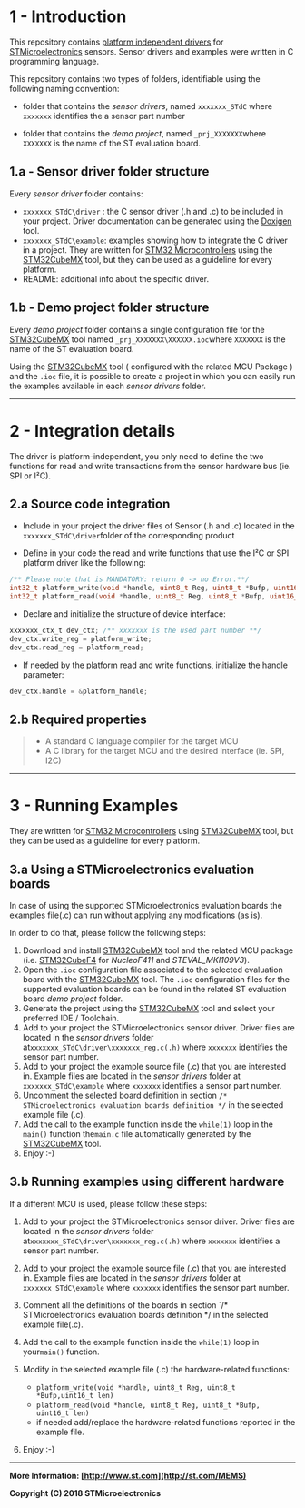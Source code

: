 1 - Introduction
==================

This repository contains [platform independent drivers]( http://www.st.com/content/st_com/en/products/embedded-software/mems-and-sensors-software/drivers-for-mems/c-driver-mems.html ) for [STMicroelectronics](www.st.com/mems) sensors. Sensor drivers and examples were written in C programming language.

This repository contains two types of folders, identifiable using the following naming convention:

- folder that contains the *sensor drivers*, named  `xxxxxxx_STdC` where  `xxxxxxx` identifies the a sensor part number

- folder that contains the *demo project*, named  `_prj_XXXXXXX`where  `XXXXXXX` is the name of the ST evaluation board. 

## 1.a - Sensor driver folder structure   

Every *sensor driver* folder contains:

- `xxxxxxx_STdC\driver` : the C sensor driver (.h and .c) to be included in your project. Driver documentation can be generated using the [Doxigen](http://www.doxygen.org/) tool.
- `xxxxxxx_STdC\example`:  examples showing how to integrate the C driver in a project. They are written for [STM32 Microcontrollers](https://www.st.com/en/microcontrollers.html) using the [STM32CubeMX](https://www.st.com/en/development-tools/stm32cubemx.html) tool, but they can be used as a guideline for every platform.
- README: additional info about the specific driver.

## 1.b - Demo project folder structure   

Every *demo project* folder contains a single configuration file for the [STM32CubeMX](https://www.st.com/en/development-tools/stm32cubemx.html) tool named `_prj_XXXXXXX\XXXXXX.ioc`where  `XXXXXXX` is the name of the ST evaluation board. 

Using the [STM32CubeMX](https://www.st.com/en/development-tools/stm32cubemx.html) tool ( configured with the related MCU Package )  and the `.ioc` file, it is possible to create a project in which you can easily run the examples available in each *sensor drivers* folder.

------



# 2 - Integration details
The driver is platform-independent, you only need to define the two functions for read and write transactions from the sensor hardware bus (ie. SPI or I²C).

## 2.a Source code integration

- Include in your project the driver files of Sensor (.h and .c) located in the `xxxxxxx_STdC\driver`folder of the corresponding product

- Define in your code the read and write functions that use the I²C or SPI platform driver like the following:

```c
/** Please note that is MANDATORY: return 0 -> no Error.**/
int32_t platform_write(void *handle, uint8_t Reg, uint8_t *Bufp, uint16_t len)
int32_t platform_read(void *handle, uint8_t Reg, uint8_t *Bufp, uint16_t len)
```

- Declare and initialize the structure of device interface:

```c
xxxxxxx_ctx_t dev_ctx; /** xxxxxxx is the used part number **/
dev_ctx.write_reg = platform_write;
dev_ctx.read_reg = platform_read;
```

- If needed by the platform read and write functions, initialize the handle parameter:

```c
dev_ctx.handle = &platform_handle;
```


## 2.b Required properties

> * A standard C language compiler for the target MCU
> * A C library for the target MCU and the desired interface (ie. SPI, I2C) 

------



# 3 - Running Examples

They are written for [STM32 Microcontrollers](https://www.st.com/en/microcontrollers.html) using [STM32CubeMX](https://www.st.com/en/development-tools/stm32cubemx.html) tool, but they can be used as a guideline for every platform.

## 3.a Using a STMicroelectronics evaluation boards

In case of using the supported STMicroelectronics evaluation boards the examples file(.c) can run without applying any modifications (as is). 

In order to do that, please follow the following steps:

1. 
   Download and install [STM32CubeMX](http://www.st.com/en/development-tools/stm32cubemx.html)  tool and the related MCU package (i.e. [STM32CubeF4](http://www.st.com/en/development-tools/stm32cubemx.html) for *NucleoF411* and *STEVAL_MKI109V3*).
2. Open the  `.ioc` configuration file associated to the selected evaluation board with the [STM32CubeMX](http://www.st.com/en/development-tools/stm32cubemx.html) tool. The  `.ioc` configuration files for the supported evaluation boards can be found in the related ST evaluation board *demo project* folder. 
3. Generate the project using the [STM32CubeMX](http://www.st.com/en/development-tools/stm32cubemx.html) tool and select your preferred IDE / Toolchain.
4. Add to your project the STMicroelectronics sensor driver. Driver files are located in the *sensor drivers* folder at`xxxxxxx_STdC\driver\xxxxxxx_reg.c(.h)` where  `xxxxxxx` identifies the sensor part number.
5. Add to your project the example source file (.c) that you are interested in. Example files are located in the *sensor drivers* folder at `xxxxxxx_STdC\example` where  `xxxxxxx` identifies a sensor part number.
6. Uncomment the selected board definition in section `/* STMicroelectronics evaluation boards definition */` in the selected example file (.c).     
7. Add the call to the example function inside the `while(1)` loop in the `main()` function the`main.c` file automatically generated by the  [STM32CubeMX](http://www.st.com/en/development-tools/stm32cubemx.html) tool.
8. Enjoy :-)

## 3.b Running examples using different hardware

If a different MCU is used, please follow these steps:

1. Add to your project the STMicroelectronics sensor driver.  Driver files are located in the *sensor drivers* folder at`xxxxxxx_STdC\driver\xxxxxxx_reg.c(.h)` where  `xxxxxxx` identifies a sensor part number.
2. Add to your project the example source file (.c) that you are interested in. Example files are located in the *sensor drivers* folder at `xxxxxxx_STdC\example` where  `xxxxxxx` identifies the sensor part number.
3. Comment all the definitions of the boards in section `/* STMicroelectronics evaluation boards definition */ in the selected example file(.c). 
4. Add the call to the example function inside the `while(1)` loop in your`main()` function. 
5. Modify in the selected example file (.c) the hardware-related functions:

   - `platform_write(void *handle, uint8_t Reg, uint8_t *Bufp,uint16_t len)`
   - `platform_read(void *handle, uint8_t Reg, uint8_t *Bufp, uint16_t len)`
   - if needed add/replace the hardware-related functions reported in the example file.
6. Enjoy :-)

------



**More Information: [http://www.st.com](http://st.com/MEMS)**

**Copyright (C) 2018 STMicroelectronics**

